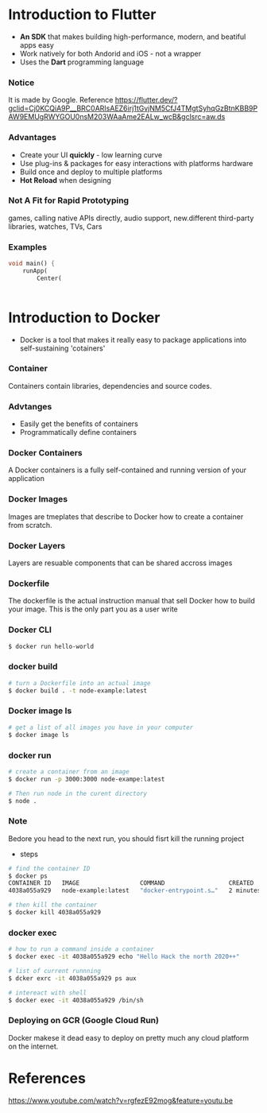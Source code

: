 
# Introduction to Flutter
* **An SDK** that makes building high-performance, modern, and beatiful apps easy
* Work natively for both Andorid and iOS - not a wrapper
* Uses the **Dart** programming language

### Notice 
It is made by Google.
Reference https://flutter.dev/?gclid=Cj0KCQiA9P__BRC0ARIsAEZ6irj1tGvjNM5CfJ4TMgtSyhqGzBtnKBB9PAW9EMUgRWYGOU0nsM203WAaAme2EALw_wcB&gclsrc=aw.ds

### Advantages
* Create your UI **quickly** - low learning curve
* Use plug-ins & packages for easy interactions with platforms hardware
* Build once and deploy to multiple platforms
* **Hot Reload** when designing

### Not A Fit for Rapid Prototyping
games, calling native APIs directly, audio support, new.different third-party libraries, watches, TVs, Cars

### Examples
```dart
void main() {
    runApp(
        Center(
    
```


# Introduction to Docker
* Docker is a tool that makes it really easy to package applications into self-sustaining 'cotainers'

### Container
Containers contain libraries, dependencies and source codes.

### Advtanges
* Easily get the benefits of containers
* Programmatically define containers

### Docker Containers
A Docker containers is a fully self-contained and running version of your application


### Docker Images
Images are tmeplates that describe to Docker how to create a container from scratch.

### Docker Layers
Layers are resuable components that can be shared accross images

### Dockerfile
The dockerfile is the actual instruction manual that sell Docker how to build your image. This is the only part you as a user write

### Docker CLI
```bash
$ docker run hello-world
```

### docker build 
```bash
# turn a Dockerfile into an actual image
$ docker build . -t node-example:latest
```

### Docker image ls
```bash
# get a list of all images you have in your computer
$ docker image ls
```

### docker run
```bash
# create a container from an image
$ docker run -p 3000:3000 node-exampe:latest

# Then run node in the curent directory
$ node .
```

### Note
Bedore you head to the next run, you should fisrt kill the running project
* steps
```bash
# find the container ID
$ docker ps
CONTAINER ID   IMAGE                 COMMAND                  CREATED         STATUS         PORTS     NAMES
4038a055a929   node-example:latest   "docker-entrypoint.s…"   2 minutes ago   Up 2 minutes             magical_zhukovsky

# then kill the container
$ docker kill 4038a055a929
```


### docker exec
```bash
# how to run a command inside a container
$ docker exec -it 4038a055a929 echo "Hello Hack the north 2020++"

# list of current runnning
$ dcker exrc -it 4038a055a929 ps aux 

# intereact with shell
$ docker exec -it 4038a055a929 /bin/sh
```


### Deploying on GCR (Google Cloud Run)
Docker makese it dead easy to deploy on pretty much any cloud platform on the internet. 

# References
https://www.youtube.com/watch?v=rgfezE92mog&feature=youtu.be
